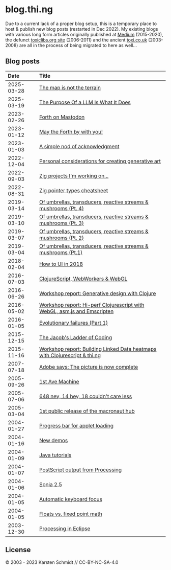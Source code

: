 # blog.thi.ng

Due to a current lack of a proper blog setup, this is a temporary place to host
& publish new blog posts (restarted in Dec 2022). My existing blogs with various
long form articles originally published at [Medium](https://medium.com/@thi.ng)
(2015-2020), the defunct [toxiclibs.org
site](https://github.com/postspectacular/toxiclibs) (2006-2011) and the ancient
[toxi.co.uk](http://toxi.co.uk/blog/) (2003-2008) are all in the process of
being migrated to here as well...

## Blog posts

| Date       | Title                                                                                                                             |
|:-----------|:----------------------------------------------------------------------------------------------------------------------------------|
| 2025-03-28 | [The map is not the terrain](2025/20250328-the-map-is-not-the-terrain.md)                                                         |
| 2025-03-19 | [The Purpose Of a LLM Is What It Does](2025/20250319-llm-posiwid.md)                                                              |
| 2023-02-26 | [Forth on Mastodon](2023/20230226-forth-mastodon.md)                                                                              |
| 2023-01-12 | [May the Forth by with you!](2023/20230112-may-the-forth-be-with-you.md)                                                          |
| 2023-01-03 | [A simple nod of acknowledgment](2023/20230103-a-nod-of-acknowledgement.md)                                                       |
| 2022-12-04 | [Personal considerations for creating generative art](2022/20221204-personal-considerations.md)                                   |
| 2022-09-03 | [Zig projects I'm working on...](2022/20220903-zig-projects-wip.md)                                                               |
| 2022-08-31 | [Zig pointer types cheatsheet](2022/20220831-zig-pointer-cheatsheet.md)                                                           |
| 2019-03-14 | [Of umbrellas, transducers, reactive streams & mushrooms (Pt. 4)](2019/20190314-of-umbrellas-transducers-reactive-streams-pt4.md) |
| 2019-03-10 | [Of umbrellas, transducers, reactive streams & mushrooms (Pt. 3)](2019/20190310-of-umbrellas-transducers-reactive-streams-pt3.md) |
| 2019-03-07 | [Of umbrellas, transducers, reactive streams & mushrooms (Pt. 2)](2019/20190307-of-umbrellas-transducers-reactive-streams-pt2.md) |
| 2019-03-04 | [Of umbrellas, transducers, reactive streams & mushrooms (Pt.1)](2019/20190304-of-umbrellas-transducers-reactive-streams-pt1.md)  |
| 2018-02-04 | [How to UI in 2018](2018/20180204-how-to-ui-in-2018.md)                                                                           |
| 2016-07-03 | [ClojureScript, WebWorkers & WebGL](2016/20160703-clojurescript-webworkers-webgl.md)                                              |
| 2016-06-26 | [Workshop report: Generative design with Clojure](2016/20160626-generative-design-clojure.md)                                     |
| 2016-05-02 | [Workshop report: Hi-perf Clojurescript with WebGL, asm.js and Emscripten](2016/20160502-hiperf-clojurescript.md)                 |
| 2016-01-05 | [Evolutionary failures (Part 1)](2016/20160105-evolutionary-failures.md)                                                          |
| 2015-12-15 | [The Jacob's Ladder of Coding](2015/20151215-jacobs-ladder-of-coding.md)                                                          |
| 2015-11-16 | [Workshop report: Building Linked Data heatmaps with Clojurescript & thi.ng](2015/20151116-linked-data-clojurescript-workshop.md) |
| 2007-07-18 | [Adobe says: The picture is now complete](2007/20070718-adobe-says-the-picture-is-now-complete.md)                                |
| 2005-09-26 | [1st Ave Machine](2005/20050926-1st-ave-machine.md)                                                                               |
| 2005-07-06 | [648 ney, 14 hey, 18 couldn't care less](2005/20050706-648-ney-14-hey.md)                                                         |
| 2005-03-04 | [1st public release of the macronaut hub](2005/20050304-macronaut-hub.md)                                                         |
| 2004-01-27 | [Progress bar for applet loading](2004/20040127-progress-bar.md)                                                                  |
| 2004-01-16 | [New demos](2004/20040116-new-demos.md)                                                                                           |
| 2004-01-09 | [Java tutorials](2004/20040109-java-tutorials.md)                                                                                 |
| 2004-01-07 | [PostScript output from Processing](2004/20040107-postscript.md)                                                                  |
| 2004-01-06 | [Sonia 2.5](2004/20040106-sonia-25.md)                                                                                            |
| 2004-01-05 | [Automatic keyboard focus](2004/20040105-automatic-keyboard-focus.md)                                                             |
| 2004-01-05 | [Floats vs. fixed point math](2004/20040105-floats-vs-fixed-point-math.md)                                                        |
| 2003-12-30 | [Processing in Eclipse](2003/20031230-processing-in-eclipse.md)                                                                   |

## License

© 2003 - 2023 Karsten Schmidt // CC-BY-NC-SA-4.0
